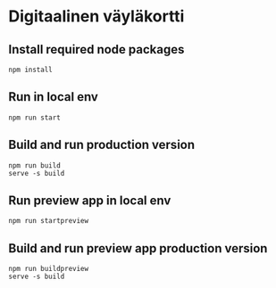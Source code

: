 # Digitaalinen väyläkortti

## Install required node packages

    npm install

## Run in local env

    npm run start

## Build and run production version

    npm run build
    serve -s build

## Run preview app in local env

    npm run startpreview

## Build and run preview app production version

    npm run buildpreview
    serve -s build
